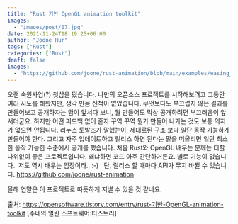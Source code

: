 ```yaml
---
title: "Rust 기반 OpenGL animation toolkit"
images:
  - "images/post/07.jpg"
date: 2021-11-24T18:19:25+06:00
author: "Joone Hur"
tags: ["Rust"]
categories: ["Rust"]
draft: false
images:
  - "https://github.com/joone/rust-animation/blob/main/examples/easing_functions.gif?raw=true"
---
```

오랜 숙원사업(?) 첫삽을 떴습니다. 나만의 오픈소스 프로젝트를 시작해보려고 그동안 여러 시도를 해왔지만, 생각 만큼 진척이 없었습니다. 무엇보다도 부끄럽지 않은 결과를 만들어보고 공개하자는 맘이 앞서다 보니, 뭘 만들어도 막상 공개하려면 부끄러움이 앞서더군요. 하지만 어떤 피드백 없이 혼자 꾸역 꾸역 뭔가 만들어 나가는 것도 보통 의지가 없으면 안됩니다. 리누스 토발즈가 말했는이, 제대로된 구조 보다 일단 동작 가능하게 만들어야 한다. 그리고 자주 업데이트하고 릴리스 하면 된다는 말을 떠올리면 일단 최소한 동작 가능한 수준에서 공개를 했습니다.
처음 Rust와 OpenGL 배우는 분께는 더할 나위없이 좋은 프로젝트입니다. 왜냐하면 코드 아주 간단하거든요. 별로 기능이 없습니다.  저도 역시 배우는 입장이라.. :-)   단, 릴리스 할 때마다 API가 무지 바뀔 수 있습니다.
https://github.com/joone/rust-animation

올해 연말은 이 프로젝트로 따듯하게 지낼 수 있을 것 같네요.
    
출처: https://opensoftware.tistory.com/entry/rust-기반-OpenGL-animation-toolkit [주네의 열린 소프트웨어:티스토리]
